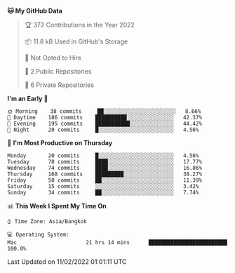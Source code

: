 <!--START_SECTION:waka-->
**🐱 My GitHub Data** 

> 🏆 372 Contributions in the Year 2022
 > 
> 📦 11.8 kB Used in GitHub's Storage 
 > 
> 🚫 Not Opted to Hire
 > 
> 📜 2 Public Repositories 
 > 
> 🔑 6 Private Repositories  
 > 
**I'm an Early 🐤** 

```text
🌞 Morning    38 commits     ██░░░░░░░░░░░░░░░░░░░░░░░   8.66% 
🌆 Daytime    186 commits    ██████████░░░░░░░░░░░░░░░   42.37% 
🌃 Evening    195 commits    ███████████░░░░░░░░░░░░░░   44.42% 
🌙 Night      20 commits     █░░░░░░░░░░░░░░░░░░░░░░░░   4.56%

```
📅 **I'm Most Productive on Thursday** 

```text
Monday       20 commits     █░░░░░░░░░░░░░░░░░░░░░░░░   4.56% 
Tuesday      78 commits     ████░░░░░░░░░░░░░░░░░░░░░   17.77% 
Wednesday    74 commits     ████░░░░░░░░░░░░░░░░░░░░░   16.86% 
Thursday     168 commits    █████████░░░░░░░░░░░░░░░░   38.27% 
Friday       50 commits     ██░░░░░░░░░░░░░░░░░░░░░░░   11.39% 
Saturday     15 commits     ░░░░░░░░░░░░░░░░░░░░░░░░░   3.42% 
Sunday       34 commits     ██░░░░░░░░░░░░░░░░░░░░░░░   7.74%

```


📊 **This Week I Spent My Time On** 

```text
⌚︎ Time Zone: Asia/Bangkok

💻 Operating System: 
Mac                      21 hrs 14 mins      █████████████████████████   100.0%

```


 Last Updated on 11/02/2022 01:01:11 UTC
<!--END_SECTION:waka-->